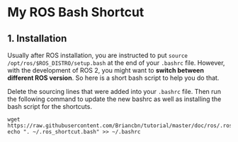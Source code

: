 # My ROS Bash Shortcut
## 1. Installation
Usually after ROS installation, you are instructed to put `source /opt/ros/$ROS_DISTRO/setup.bash` at the end of your `.bashrc` file. However, with the development of ROS 2, you might want to **switch between different ROS version**. So here is a short bash script to help you do that. 

Delete the sourcing lines that were added into your `.bashrc`  file. Then run the following command to update the new bashrc as well as installing the bash script for the shortcuts.
```
wget https://raw.githubusercontent.com/Briancbn/tutorial/master/doc/ros/.ros_shortcut.bash
echo ". ~/.ros_shortcut.bash" >> ~/.bashrc
```
